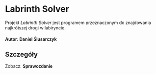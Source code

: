 # Labrinth Solver
Projekt _Labrinth Solver_ jest programem przeznaczonym do znajdowania najkrótszej drogi w labiryncie.
#### Autor: Daniel Ślusarczyk

## Szczegóły
Zobacz: **Sprawozdanie** 
